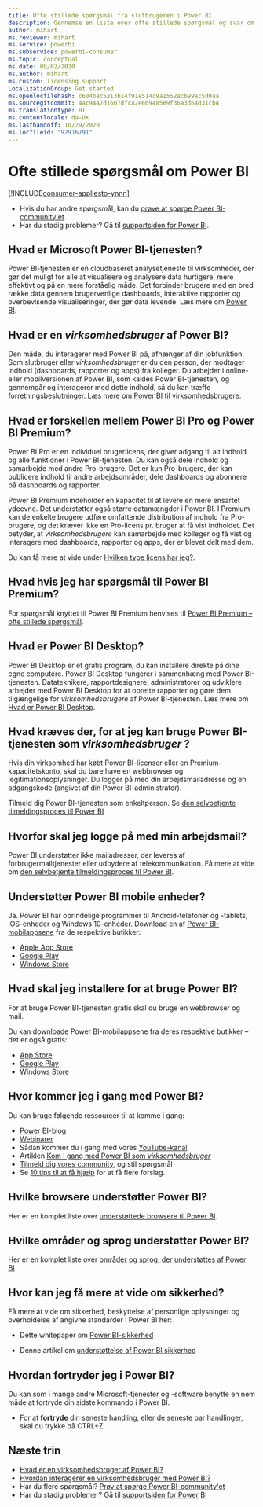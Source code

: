 ```yaml
---
title: Ofte stillede spørgsmål fra slutbrugeren i Power BI
description: Gennemse en liste over ofte stillede spørgsmål og svar om Power BI-tjenesten og Power BI-mobilappene.
author: mihart
ms.reviewer: mihart
ms.service: powerbi
ms.subservice: powerbi-consumer
ms.topic: conceptual
ms.date: 09/02/2020
ms.author: mihart
ms.custom: licensing support
LocalizationGroup: Get started
ms.openlocfilehash: c604bec5213b14f91e514c9a1552acb99ac5d0aa
ms.sourcegitcommit: 4ac9447d1607dfca2e60948589f36a3d64d31cb4
ms.translationtype: HT
ms.contentlocale: da-DK
ms.lasthandoff: 10/29/2020
ms.locfileid: "92916791"
---
```

# <a name="frequently-asked-questions-about-power-bi"></a>Ofte stillede spørgsmål om Power BI

[!INCLUDE[consumer-appliesto-ynnn](../includes/consumer-appliesto-ynnn.md)]

* Hvis du har andre spørgsmål, kan du [prøve at spørge Power BI-community'et](https://community.powerbi.com/).
* Har du stadig problemer? Gå til [supportsiden for Power BI](https://powerbi.microsoft.com/support/).

## <a name="what-is-the-microsoft-power-bi-service"></a>Hvad er Microsoft Power BI-tjenesten?

Power BI-tjenesten er en cloudbaseret analysetjeneste til virksomheder, der gør det muligt for alle at visualisere og analysere data hurtigere, mere effektivt og på en mere forståelig måde. Det forbinder brugere med en bred række data gennem brugervenlige dashboards, interaktive rapporter og overbevisende visualiseringer, der gør data levende. Læs mere om [Power BI](../fundamentals/power-bi-overview.md).

## <a name="what-is-a-power-bi-business-user"></a>Hvad er en *virksomhedsbruger* af Power BI?

Den måde, du interagerer med Power BI på, afhænger af din jobfunktion. Som slutbruger eller *virksomhedsbruger* er du den person, der modtager indhold (dashboards, rapporter og apps) fra kolleger. Du arbejder i online- eller mobilversionen af Power BI, som kaldes Power BI-tjenesten, og gennemgår og interagerer med dette indhold, så du kan træffe forretningsbeslutninger.  Læs mere om [Power BI til virksomhedsbrugere](index.yml).


## <a name="whats-the-difference-between-power-bi-pro-and-power-bi-premium"></a>Hvad er forskellen mellem Power BI Pro og Power BI Premium?

Power BI Pro er en individuel brugerlicens, der giver adgang til alt indhold og alle funktioner i Power BI-tjenesten. Du kan også dele indhold og samarbejde med andre Pro-brugere. Det er kun Pro-brugere, der kan publicere indhold til andre arbejdsområder, dele dashboards og abonnere på dashboards og rapporter. 

Power BI Premium indeholder en kapacitet til at levere en mere ensartet ydeevne. Det understøtter også større datamængder i Power BI. I Premium kan de enkelte brugere udføre omfattende distribution af indhold fra Pro-brugere, og det kræver ikke en Pro-licens pr. bruger at få vist indholdet. Det betyder, at *virksomhedsbrugere* kan samarbejde med kolleger og få vist og interagere med dashboards, rapporter og apps, der er blevet delt med dem. 

Du kan få mere at vide under [Hvilken type licens har jeg?](end-user-license.md).

## <a name="what-if-i-have-questions-about-power-bi-premium"></a>Hvad hvis jeg har spørgsmål til Power BI Premium?

For spørgsmål knyttet til Power BI Premium henvises til [Power BI Premium – ofte stillede spørgsmål](../admin/service-premium-faq.md).

## <a name="what-is-power-bi-desktop"></a>Hvad er Power BI Desktop?

Power BI Desktop er et gratis program, du kan installere direkte på dine egne computere. Power BI Desktop fungerer i sammenhæng med Power BI-tjenesten.  Datateknikere, rapportdesignere, administratorer og udviklere arbejder med Power BI Desktop for at oprette rapporter og gøre dem tilgængelige for *virksomhedsbrugere* af Power BI-tjenesten. Læs mere om [Hvad er Power BI Desktop](../fundamentals/desktop-what-is-desktop.md).

## <a name="as-a-business-user-what-do-i-need-to-use-the-power-bi-service"></a>Hvad kræves der, for at jeg kan bruge Power BI-tjenesten som *virksomhedsbruger* ?

Hvis din virksomhed har købt Power BI-licenser eller en Premium-kapacitetskonto, skal du bare have en webbrowser og legitimationsoplysninger. Du logger på med din arbejdsmailadresse og en adgangskode (angivet af din Power BI-administrator).  

Tilmeld dig Power BI-tjenesten som enkeltperson. Se [den selvbetjente tilmeldingsproces til Power BI](../fundamentals/service-self-service-signup-for-power-bi.md)

## <a name="why-do-i-have-to-sign-up-with-my-work-email"></a>Hvorfor skal jeg logge på med min arbejdsmail?

Power BI understøtter ikke mailadresser, der leveres af forbrugermailtjenester eller udbydere af telekommunikation. Få mere at vide om [den selvbetjente tilmeldingsproces til Power BI](../fundamentals/service-self-service-signup-for-power-bi.md).

## <a name="does-power-bi-support-mobile-devices"></a>Understøtter Power BI mobile enheder?

Ja. Power BI har oprindelige programmer til Android-telefoner og -tablets, iOS-enheder og Windows 10-enheder. Download en af [Power BI-mobilappsene](https://powerbi.microsoft.com/mobile) fra de respektive butikker:  

* [Apple App Store](https://go.microsoft.com/fwlink/?LinkId=526218)
* [Google Play](https://go.microsoft.com/fwlink/?LinkID=544867&clcid=0x409)
* [Windows Store](https://go.microsoft.com/fwlink/?LinkId=526478)

## <a name="what-do-i-need-to-install-to-use-power-bi"></a>Hvad skal jeg installere for at bruge Power BI?

For at bruge Power BI-tjenesten gratis skal du bruge en webbrowser og mail.

Du kan downloade Power BI-mobilappsene fra deres respektive butikker – det er også gratis:

* [App Store](https://go.microsoft.com/fwlink/?LinkId=526218)
* [Google Play](https://go.microsoft.com/fwlink/?LinkID=544867&clcid=0x409)
* [Windows Store](https://go.microsoft.com/fwlink/?LinkId=526478)

## <a name="where-do-i-get-started-with-power-bi"></a>Hvor kommer jeg i gang med Power BI?

Du kan bruge følgende ressourcer til at komme i gang:

* [Power BI-blog](https://powerbi.microsoft.com/blog/)
* [Webinarer](../fundamentals/webinars.md)
* Sådan kommer du i gang med vores [YouTube-kanal](https://www.youtube.com/user/mspowerbi)
* Artiklen [Kom i gang med Power BI som *virksomhedsbruger*](index.yml)
* [Tilmeld dig vores community](https://community.powerbi.com/), og stil spørgsmål
* Se [10 tips til at få hjælp](../fundamentals/service-tips-for-finding-help.md) for at få flere forslag.

## <a name="what-browsers-does-power-bi-support"></a>Hvilke browsere understøtter Power BI?

Her er en komplet liste over [understøttede browsere til Power BI](../fundamentals/power-bi-browsers.md).

## <a name="what-regions-and-languages-does-power-bi-support"></a>Hvilke områder og sprog understøtter Power BI?

Her er en komplet liste over [områder og sprog, der understøttes af Power BI](../fundamentals/supported-languages-countries-regions.md).

## <a name="where-can-i-learn-more-about-security"></a>Hvor kan jeg få mere at vide om sikkerhed?

Få mere at vide om sikkerhed, beskyttelse af personlige oplysninger og overholdelse af angivne standarder i Power BI her:

* Dette whitepaper om [Power BI-sikkerhed](../guidance/whitepaper-powerbi-security.md)

* Denne artikel om [understøttelse af Power BI sikkerhed](../admin/service-admin-power-bi-security.md)

## <a name="how-do-i-undo-in-power-bi"></a>Hvordan fortryder jeg i Power BI?

Du kan som i mange andre Microsoft-tjenester og -software benytte en nem måde at fortryde din sidste kommando i Power BI.

* For at **fortryde** din seneste handling, eller de seneste par handlinger, skal du trykke på CTRL+Z.

## <a name="next-steps"></a>Næste trin

* [Hvad er en virksomhedsbruger af Power BI?](end-user-consumer.md)
* [Hvordan interagerer en virksomhedsbruger med Power BI?](end-user-reading-view.md)
* Har du flere spørgsmål? [Prøv at spørge Power BI-community'et](https://community.powerbi.com/)
* Har du stadig problemer? Gå til [supportsiden for Power BI](https://powerbi.microsoft.com/support/)